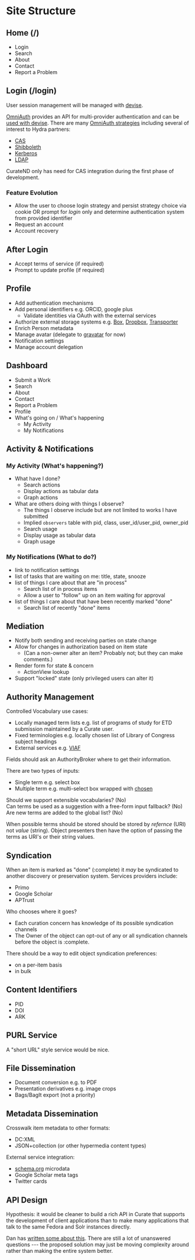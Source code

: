 # Site Structure

## Home (/)
- Login
- Search
- About
- Contact
- Report a Problem

## Login (/login)
User session management will be managed with [devise](https://github.com/plataformatec/devise).

[OmniAuth](https://github.com/intridea/omniauth) provides an API for multi-provider authentication and can be [used with devise](https://github.com/plataformatec/devise/wiki/OmniAuth:-Overview).
There are many [OmniAuth strategies](https://github.com/intridea/omniauth/wiki/List-of-Strategies) including several of interest to Hydra partners:

- [CAS](https://github.com/dlindahl/omniauth-cas)
- [Shibboleth](https://github.com/toyokazu/omniauth-shibboleth)
- [Kerberos](https://github.com/naffis/omniauth-krb5)
- [LDAP](https://github.com/intridea/omniauth-ldap)

CurateND only has need for CAS integration during the first phase of development.

### Feature Evolution
- Allow the user to choose login strategy and persist strategy choice via cookie OR prompt for *login* only and determine authentication system from provided identifier
- Request an account
- Account recovery

## After Login
- Accept terms of service (if required)
- Prompt to update profile (if required)

## Profile
- Add authentication mechanisms
- Add personal identifiers e.g. ORCID, google plus
	- Validate identities via OAuth with the external services
- Authorize external storage systems e.g. [Box](https://www.box.com), [Dropbox](https://www.dropbox.com/), [Transporter](http://www.filetransporter.com/)
- Enrich Person metadata
- Manage avatar (delegate to [gravatar](http://en.gravatar.com/) for now)
- Notification settings
- Manage account delegation

## Dashboard
- Submit a Work
- Search
- About
- Contact
- Report a Problem
- Profile
- What's going on / What's happening
	- My Activity
	- My Notifications

## Activity & Notifications
### My Activity (What's happening?)
- What have I done?
	- Search actions
	- Display actions as tabular data
	- Graph actions
- What are others doing with things I observe?
	- The things I observe include but are not limited to works I have submitted
	- Implied `observers` table with pid, class, user_id/user_pid, owner_pid
	- Search usage
	- Display usage as tabular data
	- Graph usage

### My Notifications (What to do?)
- link to notification settings
- list of tasks that are waiting on me: title, state, snooze
- list of things I care about that are "in process"
	- Search list of in process items
	- Allow a user to "follow" up on an item waiting for approval
- list of things I care about that have been recently marked "done"
	- Search list of recently "done" items

## Mediation
- Notify both sending and receiving parties on state change
- Allow for changes in authorization based on item state
	- (Can a non-owner alter an item? Probably not; but they can make comments.)
- Render form for state & concern
	- ActionView lookup
- Support "locked" state (only privileged users can alter it)

## Authority Management
Controlled Vocabulary use cases:

- Locally managed term lists e.g. list of programs of study for ETD submission maintained by a Curate user.
- Fixed terminologies e.g. locally chosen list of Library of Congress subject headings
- External services e.g. [VIAF](http://www.oclc.org/viaf.en.html)

Fields should ask an AuthorityBroker where to get their information.

There are two types of inputs:

- Single term e.g. select box
- Multiple term e.g. multi-select box wrapped with [chosen](https://github.com/harvesthq/chosen)

Should we support extensible vocabularies? (No)  
Can terms be used as a suggestion with a free-form input fallback? (No)  
Are new terms are added to the global list? (No)

When possible terms should be stored should be stored by _refernce_ (URI) not _value_ (string). Object presenters then have the option of passing the terms as URI's or their string values.

## Syndication
When an item is marked as "done" (:complete) it _may_ be syndicated to another discovery or preservation system. Services providers include:

- Primo
- Google Scholar
- APTrust

Who chooses where it goes?
- Each curation concern has knowledge of its possible syndication channels
- The Owner of the object can opt-out of any or all syndication channels before the object is :complete.

There should be a way to edit object syndication preferences:

- on a per-item basis
- in bulk

## Content Identifiers
- PID
- DOI
- ARK

## PURL Service
A "short URL" style service would be nice.

## File Dissemination
- Document conversion e.g. to PDF
- Presentation derivatives e.g. image crops 
- Bags/BagIt export (not a priority)

## Metadata Dissemination
Crosswalk item metadata to other formats:

- DC:XML
- JSON+collection (or other hypermedia content types)

External service integration:

- [schema.org](http://schema.org) microdata
- Google Scholar meta tags
- Twitter cards

## API Design
Hypothesis: it would be cleaner to build a rich API in Curate that supports the development of client applications than to make many applications that talk to the same Fedora and Solr instances directly.

Dan has [written some about this](http://www3.nd.edu/~dbrubak1/planning/a-serviceable-digital-repository/).
There are still a lot of unanswered questions --- the proposed solution may just be moving complexity around rather than making the entire system better.

